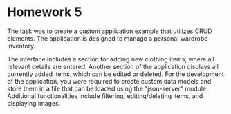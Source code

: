 # Homework 5

The task was to create a custom application example that utilizes CRUD elements. The application is designed to manage a personal wardrobe inventory.

The interface includes a section for adding new clothing items, where all relevant details are entered.
Another section of the application displays all currently added items, which can be edited or deleted.
For the development of the application, you were required to create custom data models and store them in a file that can be loaded using the "json-server" module. Additional functionalities include filtering, editing/deleting items, and displaying images.
